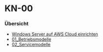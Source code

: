 # KN-00

### Übersicht 

- [Windows Server auf AWS Cloud einrichten](Dokumentation_Windows_Server_Installation.md)
- [01_Betriebsmodelle](01_Betriebsmodelle.md)
- [02_Servicemodelle](02_Servicemodelle.md)

